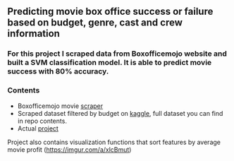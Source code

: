 ## **Predicting movie box office success or failure based on budget, genre, cast and crew information**

### For this project I scraped data from Boxofficemojo website and built a SVM classification model. It is able to predict movie success with 80% accuracy.

### Contents

- Boxofficemojo movie [scraper](https://github.com/Maja-Thurup/dsc-mod-5-project-online-ds-sp-000/blob/master/Scrape_BOM.ipynb)
- Scraped dataset filtered by budget on [kaggle](https://www.kaggle.com/igorkirko/wwwboxofficemojocom-movies-with-budget-listed#Mojo_budget_update.csv), full dataset you can find in repo contents.
- Actual [project](https://github.com/Maja-Thurup/dsc-mod-5-project-online-ds-sp-000/blob/master/student.ipynb)

Project also contains visualization functions that sort features by average movie profit
![]()(https://imgur.com/a/xlcBmut) 











